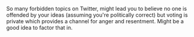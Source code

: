 So many forbidden topics on Twitter, might lead you to believe no one is offended by your ideas (assuming you're politically correct) but voting is private which provides a channel for anger and resentment. Might be a good idea to factor that in.
